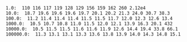     1.0:  110 116 117 119 128 129 156 159 162 260 2.12e4
    10.0:  18.7 19.6 19.6 19.6 19.7 20.1 20.2 21.3 24.0 30.7 38.3
    100.0:  11.2 11.4 11.4 11.4 11.5 11.5 11.7 12.0 12.3 12.6 13.4
    1000.0:  10.5 10.7 10.8 11.0 11.5 12.0 12.1 13.9 16.3 20.1 432
    10000.0:  10.5 11.5 11.5 11.6 11.6 11.9 12.6 14.4 19.4 33.8 66.1
    100000.0:  11.3 13.1 13.1 13.3 13.6 13.8 13.9 14.0 14.3 14.8 15.1
